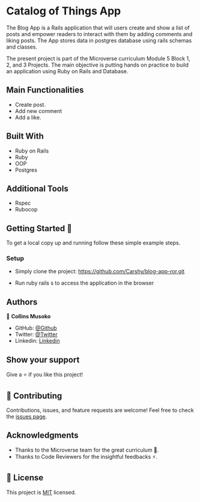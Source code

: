 # Catalog of Things App

The Blog App is a Rails application that will users create and show a list of posts and empower readers to interact with them by adding comments and liking posts. The App stores data in postgres database using rails schemas and classes.

The present project is part of the Microverse curriculum Module 5 Block 1, 2, and 3 Projects. The main objective is putting hands on practice to build an application using Ruby on Rails and Database.

## Main Functionalities

- Create post.
- Add new comment
- Add a like.

## Built With

- Ruby on Rails
- Ruby
- OOP
- Postgres

## Additional Tools

- Rspec
- Rubocop

## Getting Started 🙌

To get a local copy up and running follow these simple example steps.

### Setup

- Simply clone the project: https://github.com/Carshy/blog-app-ror.git

- Run ruby rails s to access the application in the browser

## Authors

👤 **Collins Musoko**

- GitHub: [@Github](https://github.com/Carshy)
- Twitter: [@Twitter](https://twitter.com/CarshyCollins)
- Linkedin: [Linkedin](https://www.linkedin.com/in/collins-musoko/)

## Show your support

Give a ⭐️ if you like this project!

## 🤝 Contributing

Contributions, issues, and feature requests are welcome!
Feel free to check the [issues page](https://github.com/Carshy/blog-app-ror/issues).

## Acknowledgments

- Thanks to the Microverse team for the great curriculum 🙌.
- Thanks to Code Reviewers for the insightful feedbacks ⚡.

## 📝 License

This project is [MIT](https://github.com/Carshy/readme-template/blob/master/MIT.md) licensed.